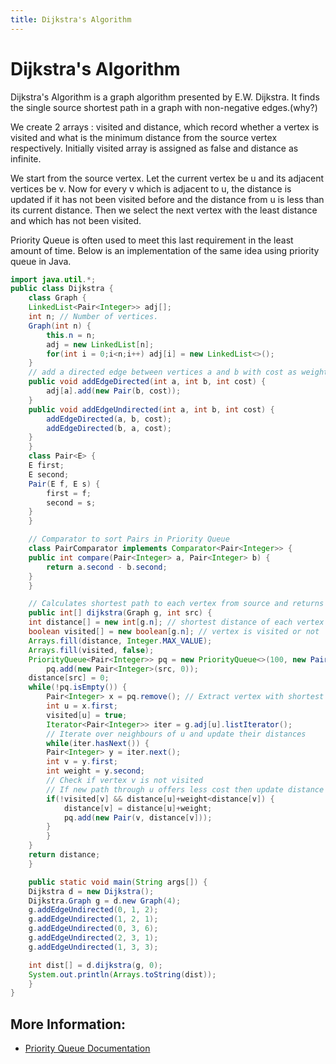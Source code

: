 ```yaml
---
title: Dijkstra's Algorithm
---
```

# Dijkstra's Algorithm

Dijkstra's Algorithm is a graph algorithm presented by E.W. Dijkstra. It finds the single source shortest path in a graph with non-negative edges.(why?)

We create 2 arrays : visited and distance, which record whether a vertex is visited and what is the minimum distance from the source vertex respectively. Initially visited array is assigned as false and distance as infinite.

We start from the source vertex. Let the current vertex be u and its adjacent vertices be v. Now for every v which is adjacent to u, the distance is updated if it has not been visited before and the distance from u is less than its current distance. Then we select the next vertex with the least distance and which has not been visited.

Priority Queue is often used to meet this last requirement in the least amount of time. Below is an implementation of the same idea using priority queue in Java.

```java
import java.util.*;
public class Dijkstra {
    class Graph {
	LinkedList<Pair<Integer>> adj[];
	int n; // Number of vertices.
	Graph(int n) {
	    this.n = n;
	    adj = new LinkedList[n];
	    for(int i = 0;i<n;i++) adj[i] = new LinkedList<>();
	}
	// add a directed edge between vertices a and b with cost as weight
	public void addEdgeDirected(int a, int b, int cost) {
	    adj[a].add(new Pair(b, cost));
	}
	public void addEdgeUndirected(int a, int b, int cost) {
	    addEdgeDirected(a, b, cost);
	    addEdgeDirected(b, a, cost); 
	}
    }
    class Pair<E> {
	E first;
	E second;
	Pair(E f, E s) {
	    first = f;
	    second = s;
	}
    }

    // Comparator to sort Pairs in Priority Queue
    class PairComparator implements Comparator<Pair<Integer>> {
	public int compare(Pair<Integer> a, Pair<Integer> b) {
	    return a.second - b.second;
	}
    }

    // Calculates shortest path to each vertex from source and returns the distance
    public int[] dijkstra(Graph g, int src) {
	int distance[] = new int[g.n]; // shortest distance of each vertex from src
	boolean visited[] = new boolean[g.n]; // vertex is visited or not
	Arrays.fill(distance, Integer.MAX_VALUE);
	Arrays.fill(visited, false);
	PriorityQueue<Pair<Integer>> pq = new PriorityQueue<>(100, new PairComparator());
        pq.add(new Pair<Integer>(src, 0));
	distance[src] = 0;
	while(!pq.isEmpty()) {
	    Pair<Integer> x = pq.remove(); // Extract vertex with shortest distance from src
	    int u = x.first;
	    visited[u] = true;
	    Iterator<Pair<Integer>> iter = g.adj[u].listIterator();
	    // Iterate over neighbours of u and update their distances
	    while(iter.hasNext()) {
		Pair<Integer> y = iter.next();
		int v = y.first;
		int weight = y.second;
		// Check if vertex v is not visited
		// If new path through u offers less cost then update distance array and add to pq
		if(!visited[v] && distance[u]+weight<distance[v]) {
		    distance[v] = distance[u]+weight;
		    pq.add(new Pair(v, distance[v]));
		}
	    }
	}
	return distance;
    }

    public static void main(String args[]) {
	Dijkstra d = new Dijkstra();
	Dijkstra.Graph g = d.new Graph(4);
	g.addEdgeUndirected(0, 1, 2);
	g.addEdgeUndirected(1, 2, 1);
	g.addEdgeUndirected(0, 3, 6);
	g.addEdgeUndirected(2, 3, 1);
	g.addEdgeUndirected(1, 3, 3);

	int dist[] = d.dijkstra(g, 0);
	System.out.println(Arrays.toString(dist));
    }
}
```

## More Information: 
- [Priority Queue Documentation](https://docs.oracle.com/javase/7/docs/api/java/util/PriorityQueue.html)
